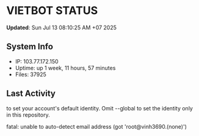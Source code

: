 # VIETBOT STATUS
**Updated**: Sun Jul 13 08:10:25 AM +07 2025

## System Info
- IP: 103.77.172.150
- Uptime: up 1 week, 11 hours, 57 minutes
- Files: 37925

## Last Activity

to set your account's default identity.
Omit --global to set the identity only in this repository.

fatal: unable to auto-detect email address (got 'root@vinh3690.(none)')
